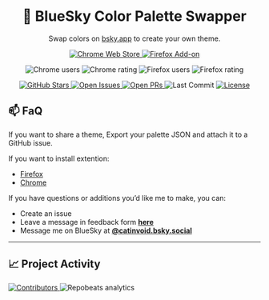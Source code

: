 <h1 align="center">🎨 BlueSky Color Palette Swapper</h1>

<p align="center">
  Swap colors on <a href="https://bsky.app">bsky.app</a> to create your own theme.
</p>

<p align="center">
  <a href="https://chromewebstore.google.com/detail/blueskycolorpalletswapper/befmbenmkbhjkkcdngmnfapgfpdiafbe">
    <img alt="Chrome Web Store" src="https://img.shields.io/chrome-web-store/v/befmbenmkbhjkkcdngmnfapgfpdiafbe?label=Chrome%20Web%20Store&logo=google-chrome">
  </a>
  <a href="https://addons.mozilla.org/firefox/addon/bluesky-color-pallet-swapper/">
    <img alt="Firefox Add-on" src="https://img.shields.io/amo/v/bluesky-color-pallet-swapper?label=Firefox%20Add-on&logo=firefoxbrowser">
  </a>
</p>

<p align="center">
  <img alt="Chrome users" src="https://img.shields.io/chrome-web-store/users/befmbenmkbhjkkcdngmnfapgfpdiafbe?logo=google-chrome&label=Chrome%20users">
  <img alt="Chrome rating" src="https://img.shields.io/chrome-web-store/rating/befmbenmkbhjkkcdngmnfapgfpdiafbe?logo=google-chrome&label=rating">
  <img alt="Firefox users" src="https://img.shields.io/amo/users/bluesky-color-pallet-swapper?logo=firefoxbrowser&label=Firefox%20users">
  <img alt="Firefox rating" src="https://img.shields.io/amo/rating/bluesky-color-pallet-swapper?logo=firefoxbrowser&label=rating">
</p>

<p align="center">
  <a href="https://github.com/Basedfloppa/Bsky-Color-Swapper/stargazers">
    <img alt="GitHub Stars" src="https://img.shields.io/github/stars/Basedfloppa/Bsky-Color-Swapper?style=social">
  </a>
  <a href="https://github.com/Basedfloppa/Bsky-Color-Swapper/issues">
    <img alt="Open Issues" src="https://img.shields.io/github/issues/Basedfloppa/Bsky-Color-Swapper">
  </a>
  <a href="https://github.com/Basedfloppa/Bsky-Color-Swapper/pulls">
    <img alt="Open PRs" src="https://img.shields.io/github/issues-pr/Basedfloppa/Bsky-Color-Swapper">
  </a>
  <img alt="Last Commit" src="https://img.shields.io/github/last-commit/Basedfloppa/Bsky-Color-Swapper">
  <a href="https://github.com/Basedfloppa/Bsky-Color-Swapper/blob/main/LICENSE">
    <img alt="License" src="https://img.shields.io/github/license/Basedfloppa/Bsky-Color-Swapper">
  </a>
</p>

## 📫 FaQ

If you want to share a theme, Export your palette JSON and attach it to a GitHub issue.

If you want to install extention:
- [Firefox](https://addons.mozilla.org/firefox/addon/bluesky-color-pallet-swapper)  
- [Chrome](https://chromewebstore.google.com/detail/blueskycolorpalletswapper/befmbenmkbhjkkcdngmnfapgfpdiafbe)

If you have questions or additions you’d like me to make, you can:
- Create an issue
- Leave a message in feedback form **[here](https://forms.gle/xXn3qYcCzp2CD7ua6)**
- Message me on BlueSky at **[@catinvoid.bsky.social](https://bsky.app/profile/catinvoid.bsky.social)**

---

## 📈 Project Activity 

<a href="https://github.com/Basedfloppa/Bsky-Color-Swapper/graphs/contributors">
  <img src="https://contrib.rocks/image?repo=Basedfloppa/Bsky-Color-Swapper" alt="Contributors">
</a>

<img src="https://repobeats.axiom.co/api/embed/660e2fc08491a9fef276b7624abdf69c42b5b934.svg" alt="Repobeats analytics" />

